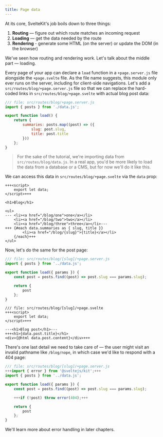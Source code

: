 ```yaml
---
title: Page data
---
```


At its core, SvelteKit's job boils down to three things:

1. **Routing** — figure out which route matches an incoming request
2. **Loading** — get the data needed by the route
3. **Rendering** - generate some HTML (on the server) or update the DOM (in the browser)

We've seen how routing and rendering work. Let's talk about the middle part — loading.

Every page of your app can declare a `load` function in a `+page.server.js` file alongside the `+page.svelte` file. As the file name suggests, this module only ever runs on the server, including for client-side navigations. Let's add a `src/routes/blog/+page.server.js` file so that we can replace the hard-coded links in `src/routes/blog/+page.svelte` with actual blog post data:

```js
/// file: src/routes/blog/+page.server.js
import { posts } from './data.js';

export function load() {
	return {
		summaries: posts.map((post) => ({
			slug: post.slug,
			title: post.title
		}))
	};
}
```

> For the sake of the tutorial, we're importing data from `src/routes/blog/data.js`. In a real app, you'd be more likely to load the data from a database or a CMS, but for now we'll do it like this.

We can access this data in `src/routes/blog/+page.svelte` via the `data` prop:

```svelte
+++<script>
	export let data;
</script>+++

<h1>Blog</h1>

<ul>
---	<li><a href="/blog/one">one</a></li>
	<li><a href="/blog/two">two</a></li>
	<li><a href="/blog/three">three</a></li>---
+++	{#each data.summaries as { slug, title }}
		<li><a href="/blog/{slug}">{title}</a></li>
	{/each}+++
</ul>
```

Now, let's do the same for the post page:

```js
/// file: src/routes/blog/[slug]/+page.server.js
import { posts } from '../data.js';

export function load({ params }) {
	const post = posts.find((post) => post.slug === params.slug);

	return {
		post
	};
}
```

```svelte
/// file: src/routes/blog/[slug]/+page.svelte
+++<script>
	export let data;
</script>+++

---<h1>Blog post</h1>---
+++<h1>{data.post.title}</h1>
<div>{@html data.post.content}</div>+++
```

There's one last detail we need to take care of — the user might visit an invalid pathname like `/blog/nope`, in which case we'd like to respond with a 404 page:

```js
/// file: src/routes/blog/[slug]/+page.server.js
+++import { error } from '@sveltejs/kit';+++
import { posts } from '../data.js';

export function load({ params }) {
	const post = posts.find((post) => post.slug === params.slug);

	+++if (!post) throw error(404);+++

	return {
		post
	};
}
```

We'll learn more about error handling in later chapters.
